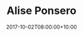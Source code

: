 ---
title: "Alise Ponsero"
date: 2017-10-02T08:00:00+10:00
draft: false
image: "images/team/andrea-telatin.jpg"
jobtitle: "Bioinformatician"
quadramurl: "https://www.quadram.ac.uk/people/andrea-telatin"
linkedinurl: "https://www.linkedin.com/in/andreatelatin"
github: "telatin"
promoted: true
weight: 3
layout: team
---